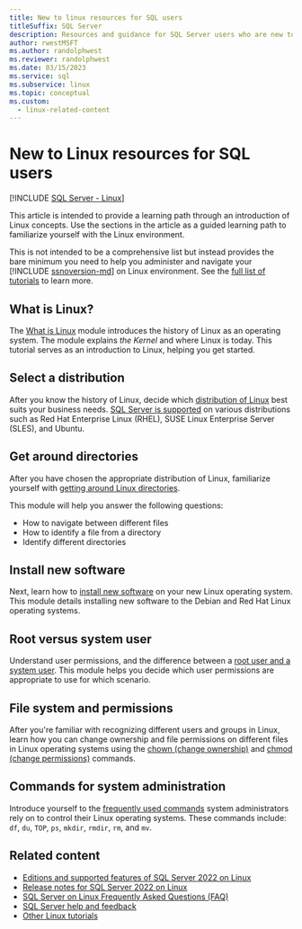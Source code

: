 ```yaml
---
title: New to linux resources for SQL users
titleSuffix: SQL Server
description: Resources and guidance for SQL Server users who are new to Linux.
author: rwestMSFT
ms.author: randolphwest
ms.reviewer: randolphwest
ms.date: 03/15/2023
ms.service: sql
ms.subservice: linux
ms.topic: conceptual
ms.custom:
  - linux-related-content
---
```

# New to Linux resources for SQL users

[!INCLUDE [SQL Server - Linux](../includes/applies-to-version/sql-linux.md)]

This article is intended to provide a learning path through an introduction of Linux concepts. Use the sections in the article as a guided learning path to familiarize yourself with the Linux environment.

This is not intended to be a comprehensive list but instead provides the bare minimum you need to help you administer and navigate your [!INCLUDE [ssnoversion-md](../includes/ssnoversion-md.md)] on Linux environment. See the [full list of tutorials](https://www.linux.org/forums/linux-beginner-tutorials.123/) to learn more.

## What is Linux?

The [What is Linux](https://www.linux.org/threads/what-is-linux.4106/) module introduces the history of Linux as an operating system. The module explains *the Kernel* and where Linux is today. This tutorial serves as an introduction to Linux, helping you get started.

## Select a distribution

After you know the history of Linux, decide which [distribution of Linux](https://www.linux.org/threads/selecting-a-linux-distribution.4117/) best suits your business needs. [SQL Server is supported](sql-server-linux-release-notes-2019.md#supported-platforms) on various distributions such as Red Hat Enterprise Linux (RHEL), SUSE Linux Enterprise Server (SLES), and Ubuntu.

## Get around directories

After you have chosen the appropriate distribution of Linux, familiarize yourself with [getting around Linux directories](https://www.linux.org/threads/getting-around-in-linux-directories.4120/).

This module will help you answer the following questions:

- How to navigate between different files
- How to identify a file from a directory
- Identify different directories

## Install new software

Next, learn how to [install new software](https://www.linux.org/threads/installing-new-software-debian-red-hat-slackware.4119/) on your new Linux operating system. This module details installing new software to the Debian and Red Hat Linux operating systems.

## Root versus system user

Understand user permissions, and the difference between a [root user and a system user](https://www.linux.org/threads/when-to-work-as-root-when-to-work-as-a-system-user.4136/). This module helps you decide which user permissions are appropriate to use for which scenario.

## File system and permissions

After you're familiar with recognizing different users and groups in Linux, learn how you can change ownership and file permissions on different files in Linux operating systems using the [chown (change ownership)](https://www.linux.org/threads/file-permisions-chown.4125/) and [chmod (change permissions)](https://www.linux.org/threads/file-permissions-chmod.4124) commands.

## Commands for system administration

Introduce yourself to the [frequently used commands](https://www.linux.org/threads/commands-for-system-administration.4126/) system administrators rely on to control their Linux operating systems. These commands include: `df`, `du`, `TOP`, `ps`, `mkdir`, `rmdir`, `rm`, and `mv`.

## Related content

- [Editions and supported features of SQL Server 2022 on Linux](sql-server-linux-editions-and-components-2022.md)
- [Release notes for SQL Server 2022 on Linux](sql-server-linux-release-notes-2022.md)
- [SQL Server on Linux Frequently Asked Questions (FAQ)](sql-server-linux-faq.yml)
- [SQL Server help and feedback](../sql-server/sql-server-get-help.md)
- [Other Linux tutorials](https://www.linux.org/forums/linux-beginner-tutorials.123/)
